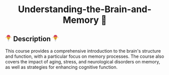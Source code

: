 <h1 align="center">Understanding-the-Brain-and-Memory 💭</h1>

## <img src="brain.svg" alt="brain" width="4%"> Description <img src="brain.svg" alt="brain" width="4%">
This course provides a comprehensive introduction to the brain's structure and function, with a particular focus on memory processes. The course also covers the impact of aging, stress, and neurological disorders on memory, as well as strategies for enhancing cognitive function.

